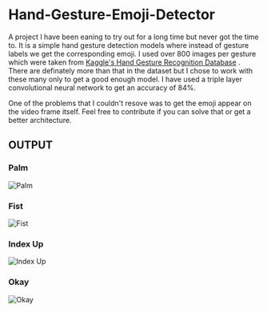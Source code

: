# Hand-Gesture-Emoji-Detector

A project I have been eaning to try out for a long time but never got the time to. It is a simple hand gesture detection models where instead of gesture labels we get the corresponding emoji. I used over 800 images per gesture which were taken from [Kaggle's Hand Gesture Recognition Database](https://www.kaggle.com/gti-upm/leapgestrecog) . There are definately more than that in the dataset but I chose to work with these many only to get a good enough model. I have used a triple layer convolutional neural network to get an accuracy of 84%.

One of the problems that I couldn't resove was to get the emoji appear on the video frame itself. Feel free to contribute if you can solve that or get a better architecture.

## OUTPUT

### Palm
![Palm](/Hand-Gesture-Emoji-Detector/SS/palm.png)

### Fist
![Fist](/Hand-Gesture-Emoji-Detector/SS/fist.png)

### Index Up
![Index Up](/Hand-Gesture-Emoji-Detector/SS/index.png)

### Okay
![Okay](/Hand-Gesture-Emoji-Detector/SS/okay.png)

